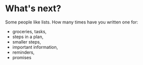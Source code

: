 # What's next?

Some people like lists. How many times have you written one for:

- groceries, tasks,
- steps in a plan,
- smaller steps,
- important information,
- reminders,
- promises